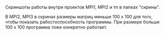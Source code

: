Скриншоты работы внутри проектов MPI1, MPI2 и тп в папках "скрины".

В MPI2, MPI3 в скринах размеры матриц меньше 100 х 100 для того, чтобы показать рабостоспособность программы. При размере больше 100 х 100 программа тоже конкретно работает.